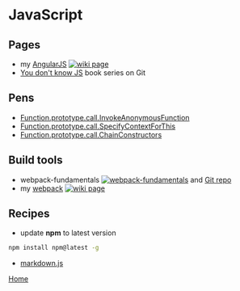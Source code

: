 # JavaScript

## Pages
+ my [AngularJS](AngularJS.md) [![wiki page](https://img.shields.io/badge/wiki-page-green.svg)](AngularJS.md)
+ [You don't know JS](https://github.com/getify/You-Dont-Know-JS#you-dont-know-js-book-series) book series on Git

## Pens
+ [Function.prototype.call.InvokeAnonymousFunction](https://codepen.io/illegitimis/pen/GEpQVZ)
+ [Function.prototype.call.SpecifyContextForThis](https://codepen.io/illegitimis/pen/MoaVQL)
+ [Function.prototype.call.ChainConstructors ](https://codepen.io/illegitimis/pen/LLpdLV)

## Build tools
+ webpack-fundamentals [![webpack-fundamentals](https://img.shields.io/badge/Pluralsight-course-lightgrey.svg)](https://app.pluralsight.com/library/courses/webpack-fundamentals/table-of-contents) and [Git repo](https://github.com/joeeames/WebpackFundamentalsCourse)
+ my [webpack](webpack.md) [![wiki page](https://img.shields.io/badge/wiki-page-green.svg)](webpack.md)


## Recipes
+ update **npm** to latest version 
```cmd
npm install npm@latest -g
```
+ [markdown.js](https://github.com/evilstreak/markdown-js)


[Home](https://github.com/illegitimis/Tutorial)
